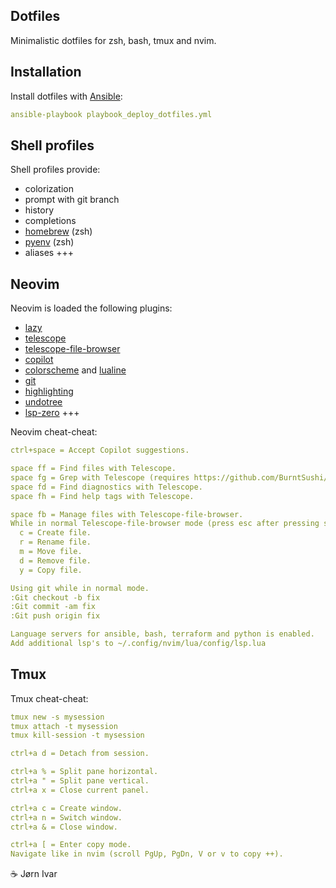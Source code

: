 ## Dotfiles
Minimalistic dotfiles for zsh, bash, tmux and nvim.<br>

Installation 
------------
Install dotfiles with [Ansible](https://github.com/ansible/ansible):
```YAML
ansible-playbook playbook_deploy_dotfiles.yml
```

Shell profiles
--------------
Shell profiles provide:
- colorization
- prompt with git branch
- history
- completions
- [homebrew](https://github.com/homebrew/homebrew) (zsh)
- [pyenv](https://github.com/pyenv/pyenv) (zsh)
- aliases +++

Neovim
------
Neovim is loaded the following plugins:
- [lazy](https://github.com/folke/lazy.nvim)
- [telescope](https://github.com/nvim-telescope/telescope.nvim)
- [telescope-file-browser](https://github.com/nvim-telescope/telescope-file-browser.nvim)
- [copilot](https://github.com/zbirenbaum/copilot.lua)
- [colorscheme](https://github.com/folke/tokyonight.nvim) and [lualine](https://github.com/nvim-lualine/lualine.nvim)
- [git](https://github.com/tpope/vim-fugitive)
- [highlighting](https://github.com/nvim-treesitter/nvim-treesitter)
- [undotree](https://github.com/mbbill/undotree)
- [lsp-zero](https://github.com/VonHeikemen/lsp-zero.nvim) +++

Neovim cheat-cheat:
```YAML
ctrl+space = Accept Copilot suggestions.

space ff = Find files with Telescope.
space fg = Grep with Telescope (requires https://github.com/BurntSushi/ripgrep).
space fd = Find diagnostics with Telescope.
space fh = Find help tags with Telescope.

space fb = Manage files with Telescope-file-browser.
While in normal Telescope-file-browser mode (press esc after pressing space fb).
  c = Create file.
  r = Rename file.
  m = Move file.
  d = Remove file.
  y = Copy file.

Using git while in normal mode.
:Git checkout -b fix
:Git commit -am fix
:Git push origin fix

Language servers for ansible, bash, terraform and python is enabled.
Add additional lsp's to ~/.config/nvim/lua/config/lsp.lua
```

Tmux
----
Tmux cheat-cheat: 
```YAML
tmux new -s mysession
tmux attach -t mysession
tmux kill-session -t mysession

ctrl+a d = Detach from session.

ctrl+a % = Split pane horizontal.
ctrl+a " = Split pane vertical.
ctrl+a x = Close current panel.

ctrl+a c = Create window.
ctrl+a n = Switch window.
ctrl+a & = Close window.

ctrl+a [ = Enter copy mode. 
Navigate like in nvim (scroll PgUp, PgDn, V or v to copy ++).
```

☕️ Jørn Ivar
